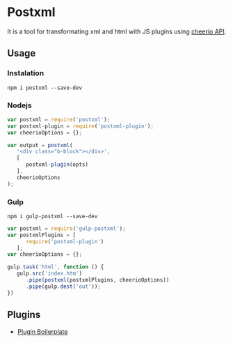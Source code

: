 # Postxml

It is a tool for transformating xml and html with JS plugins using [cheerio API](http://cheeriojs.github.io/cheerio/).

## Usage

### Instalation

`npm i postxml --save-dev`

### Nodejs
```js
var postxml = require('postxml');
var postxml-plugin = require('postxml-plugin');
var cheerioOptions = {};

var output = postxml(
   '<div class="b-block"></div>',
   [
      postxml-plugin(opts)
   ],
   cheerioOptions
);
```

### Gulp

`npm i gulp-postxml --save-dev`
```js
var postxml = require('gulp-postxml');
var postxmlPlugins = [
      require('postxml-plugin')
   ];
var cheerioOptions = {};

gulp.task('html', function () {
   gulp.src('index.htm')
      .pipe(postxml(postxmlPlugins, cheerioOptions))
      .pipe(gulp.dest('out'));
})
```

## Plugins
* [Plugin Boilerplate](https://github.com/postxml/postxml-plugin-boilerplate)
